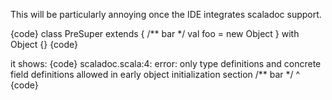This will be particularly annoying once the IDE integrates scaladoc support.

{code}
class PreSuper extends {
  /** bar */
  val foo = new Object
} with Object {}
{code}

it shows:
{code}
scaladoc.scala:4: error: only type definitions and concrete field definitions allowed in early object initialization section
  /** bar */
  ^
{code}
